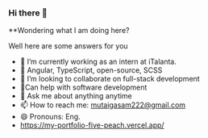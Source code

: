 ### Hi there 👋


**Wondering what I am doing here?

Well here are some answers for you

- 🔭 I’m currently working as an intern at iTalanta.
- 🌱 Angular, TypeScript, open-source, SCSS
- 👯 I’m looking to collaborate on full-stack development
- 🤔Can help with software development
- 💬 Ask me about anything anytime
- 📫 How to reach me: mutaigasam222@gmail.com
- 😄 Pronouns: Eng.
- https://my-portfolio-five-peach.vercel.app/

